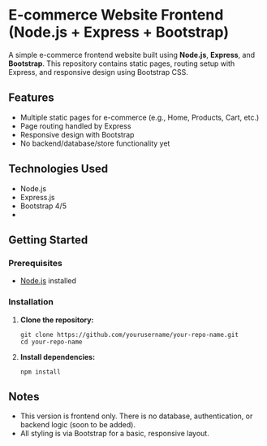 # E-commerce Website Frontend (Node.js + Express + Bootstrap)

A simple e-commerce frontend website built using **Node.js**, **Express**, and **Bootstrap**. This repository contains static pages, routing setup with Express, and responsive design using Bootstrap CSS.

## Features

- Multiple static pages for e-commerce (e.g., Home, Products, Cart, etc.)
- Page routing handled by Express
- Responsive design with Bootstrap
- No backend/database/store functionality yet

## Technologies Used

- Node.js
- Express.js
- Bootstrap 4/5 <!-- Mention the version you used -->
- <!-- Optional: EJS, Pug, or another template engine if used -->

## Getting Started

### Prerequisites

- [Node.js](https://nodejs.org/) installed

### Installation

1. **Clone the repository:**
    ```
    git clone https://github.com/yourusername/your-repo-name.git
    cd your-repo-name
    ```

2. **Install dependencies:**
    ```
    npm install
    ```

## Notes

- This version is frontend only. There is no database, authentication, or backend logic (soon to be added).
- All styling is via Bootstrap for a basic, responsive layout.
